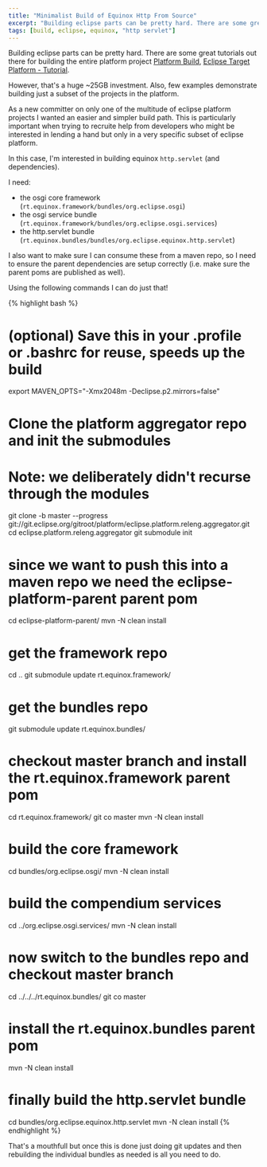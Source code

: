 ```yaml
---
title: "Minimalist Build of Equinox Http From Source"
excerpt: "Building eclipse parts can be pretty hard. There are some great tutorials out there ..."
tags: [build, eclipse, equinox, "http servlet"]
---
```


Building eclipse parts can be pretty hard. There are some great tutorials out there for building the entire platform project [Platform Build](https://wiki.eclipse.org/Platform-releng/Platform_Build), [Eclipse Target Platform - Tutorial](http://www.vogella.com/tutorials/EclipseTargetPlatform/article.html).

However, that's a huge ~25GB investment. Also, few examples demonstrate building just a subset of the projects in the platform.

As a new committer on only one of the multitude of eclipse platform projects I wanted an easier and simpler build path. This is particularly important when trying to recruite help from developers who might be interested in lending a hand but only in a very specific subset of eclipse platform.

In this case, I'm interested in building equinox `http.servlet` (and dependencies).

I need:

* the osgi core framework (`rt.equinox.framework/bundles/org.eclipse.osgi`)
* the osgi service bundle (`rt.equinox.framework/bundles/org.eclipse.osgi.services`)
* the http.servlet bundle (`rt.equinox.bundles/bundles/org.eclipse.equinox.http.servlet`)

I also want to make sure I can consume these from a maven repo, so I need to ensure the parent dependencies are setup correctly (i.e. make sure the parent poms are published as well).

Using the following commands I can do just that!

{% highlight bash %}
# (optional) Save this in your .profile or .bashrc for reuse, speeds up the build
export MAVEN_OPTS="-Xmx2048m -Declipse.p2.mirrors=false"

# Clone the platform aggregator repo and init the submodules
# Note: we deliberately didn't recurse through the modules
git clone -b master --progress git://git.eclipse.org/gitroot/platform/eclipse.platform.releng.aggregator.git
cd eclipse.platform.releng.aggregator
git submodule init

# since we want to push this into a maven repo we need the eclipse-platform-parent parent pom
cd eclipse-platform-parent/
mvn -N clean install

# get the framework repo
cd ..
git submodule update rt.equinox.framework/

# get the bundles repo
git submodule update rt.equinox.bundles/

# checkout master branch and install the rt.equinox.framework parent pom
cd rt.equinox.framework/
git co master
mvn -N clean install

# build the core framework
cd bundles/org.eclipse.osgi/
mvn -N clean install

# build the compendium services
cd ../org.eclipse.osgi.services/
mvn -N clean install

# now switch to the bundles repo and checkout master branch
cd ../../../rt.equinox.bundles/
git co master

# install the rt.equinox.bundles parent pom
mvn -N clean install

# finally build the http.servlet bundle
cd bundles/org.eclipse.equinox.http.servlet
mvn -N clean install
{% endhighlight %}

That's a mouthfull but once this is done just doing git updates and then rebuilding the individual bundles as needed is all you need to do.